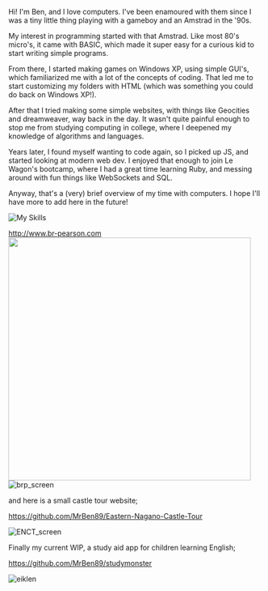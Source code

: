 Hi! I'm Ben, and I love computers. I've been enamoured with them since I was a tiny little thing playing with a gameboy and an Amstrad in the '90s.

My interest in programming started with that Amstrad. Like most 80's micro's, it came with BASIC, which made it super easy for a curious kid to start writing simple programs.

From there, I started making games on Windows XP, using simple GUI's, which familiarized me with a lot of the concepts of coding. That led me to start customizing my folders with HTML (which was something you could do back on Windows XP!).

After that I tried making some simple websites, with things like Geocities and dreamweaver, way back in the day. It wasn't quite painful enough to stop me from studying computing in college, where I deepened my knowledge of algorithms and languages.

Years later, I found myself wanting to code again, so I picked up JS, and started looking at modern web dev. I enjoyed that enough to join Le Wagon's bootcamp, where I had a great time learning Ruby, and messing around with fun things like WebSockets and SQL.

Anyway, that's a (very) brief overview of my time with computers. I hope I'll have more to add here in the future!

![My Skills](https://skillicons.dev/icons?i=js,html,css,aws,c,docker,postgres,rails,ruby,react,ts)


http://www.br-pearson.com
<img src="https://user-images.githubusercontent.com/79908678/176362776-e6773a1d-82fa-4454-851c-f9452212aa11.jpg" width="480">
![brp_screen](https://user-images.githubusercontent.com/79908678/176362776-e6773a1d-82fa-4454-851c-f9452212aa11.jpg)


and here is a small castle tour website;

https://github.com/MrBen89/Eastern-Nagano-Castle-Tour

![ENCT_screen](https://user-images.githubusercontent.com/79908678/176362852-a9f1e7e4-93ba-437c-aef2-ade4b3d743d1.jpg)


Finally my current WIP, a study aid app for children learning English;

https://github.com/MrBen89/studymonster

![eiklen](https://user-images.githubusercontent.com/79908678/178170450-fd77d379-b179-40af-9f1c-2242290b62f8.png)


<!---
MrBen89/MrBen89 is a ✨ special ✨ repository because its `README.md` (this file) appears on your GitHub profile.
You can click the Preview link to take a look at your changes.
--->
